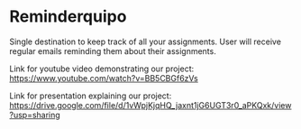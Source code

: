 # Reminderquipo
Single destination to keep track of all your assignments. User will receive regular emails reminding them about their assignments.



Link for youtube video demonstrating our project:
https://www.youtube.com/watch?v=BB5CBGf6zVs

Link for presentation explaining our project:
https://drive.google.com/file/d/1vWpjKjqHQ_jaxnt1jG6UGT3r0_aPKQxk/view?usp=sharing
